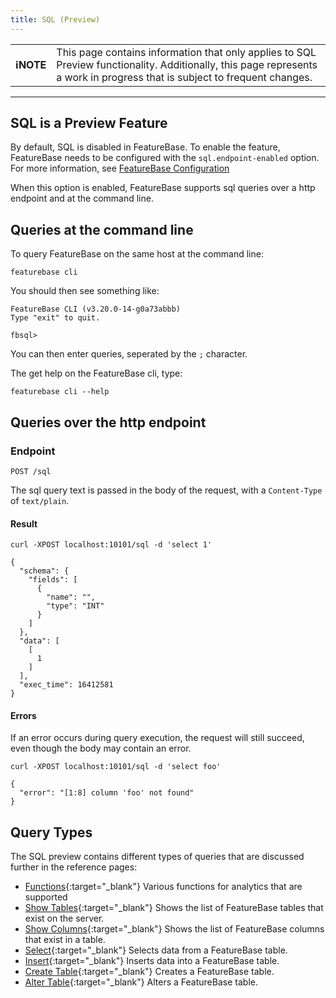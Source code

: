 ```yaml
---
title: SQL (Preview)
---
```


| | |
|-|-|
| **ℹ️NOTE** | This page contains information that only applies to SQL Preview functionality. Additionally, this page represents a work in progress that is subject to frequent changes. |

---

## SQL is a Preview Feature

By default, SQL is disabled in FeatureBase. To enable the feature, FeatureBase needs to be configured with the `sql.endpoint-enabled` option. For more information, see [FeatureBase Configuration](/setting-up-featurebase/enterprise/featurebase-configuration)

When this option is enabled, FeatureBase supports sql queries over a http endpoint and at the command line.

## Queries at the command line

To query FeatureBase on the same host at the command line:

```
featurebase cli
```

You should then see something like:

```
FeatureBase CLI (v3.20.0-14-g0a73abbb)
Type "exit" to quit.

fbsql>
```

You can then enter queries, seperated by the `;` character.

The get help on the FeatureBase cli, type:

```
featurebase cli --help
```

## Queries over the http endpoint

### Endpoint

`POST /sql`

The sql query text is passed in the body of the request, with a `Content-Type` of `text/plain`.


#### Result

``` request
curl -XPOST localhost:10101/sql -d 'select 1'
```
``` response
{
  "schema": {
    "fields": [
      {
        "name": "",
        "type": "INT"
      }
    ]
  },
  "data": [
    [
      1
    ]
  ],
  "exec_time": 16412581
}
```

#### Errors

If an error occurs during query execution, the request will still succeed, even though the body may contain an error.

``` request
curl -XPOST localhost:10101/sql -d 'select foo'
```
``` response
{
  "error": "[1:8] column 'foo' not found"
}
```

## Query Types

The SQL preview contains different types of queries that are discussed further in the reference pages:

- [Functions](/reference/data-querying-ref/sql/sql-functions){:target="_blank"} Various functions for analytics that are supported
- [Show Tables](/reference/data-querying-ref/sql/sql-show-tables){:target="_blank"} Shows the list of FeatureBase tables that exist on the server.
- [Show Columns](/reference/data-querying-ref/sql/sql-show-columns){:target="_blank"} Shows the list of FeatureBase columns that exist in a table.
- [Select](/reference/data-querying-ref/sql/sql-select){:target="_blank"} Selects data from a FeatureBase table.
- [Insert](/reference/data-querying-ref/sql/sql-insert){:target="_blank"} Inserts data into a FeatureBase table.
- [Create Table](/reference/data-querying-ref/sql/sql-create-table){:target="_blank"} Creates a FeatureBase table. 
- [Alter Table](/reference/data-querying-ref/sql/sql-alter-table){:target="_blank"} Alters a FeatureBase table.


